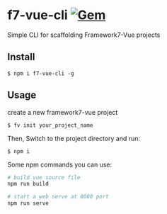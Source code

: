 # f7-vue-cli [![Gem](https://img.shields.io/gem/dv/rails/4.1.0.svg)](https://www.npmjs.com/package/f7-vue-cli)
Simple CLI for scaffolding Framework7-Vue projects

## Install

```
$ npm i f7-vue-cli -g
```

## Usage
create a new framework7-vue project

```
$ fv init your_project_name
```

Then, Switch to the project directory and run:

```
$ npm i
```

Some npm commands you can use:

```bash
# build vue source file
npm run build

# start a web serve at 8080 port
npm run serve
```

